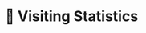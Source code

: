 # 👀 Visiting Statistics
<script type='text/javascript' id='clustrmaps' src='//cdn.clustrmaps.com/map_v2.js?cl=ffffff&w=200&t=n&d=dzUqtpwHmBtMBs7z9NClEP0zuUlj8POsLLnG0LpUA10&co=2d78ad&ct=ffffff&cmo=3acc3a&cmn=ff5353'></script>